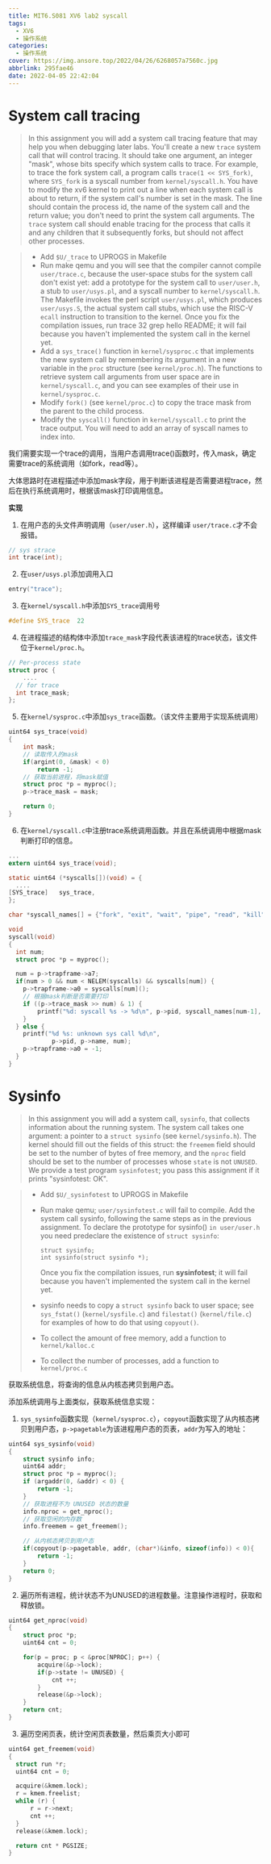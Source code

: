 ```yaml
---
title: MIT6.S081 XV6 lab2 syscall
tags:
  - XV6
  - 操作系统
categories:
  - 操作系统
cover: https://img.ansore.top/2022/04/26/6268057a7560c.jpg
abbrlink: 295fae46
date: 2022-04-05 22:42:04
---
```


# System call tracing

> In this assignment you will add a system call tracing feature that may help you when debugging later labs. You'll create a new `trace` system call that will control tracing. It should take one argument, an integer "mask", whose bits specify which system calls to trace. For example, to trace the fork system call, a program calls `trace(1 << SYS_fork)`, where `SYS_fork` is a syscall number from `kernel/syscall.h`. You have to modify the xv6 kernel to print out a line when each system call is about to return, if the system call's number is set in the mask. The line should contain the process id, the name of the system call and the return value; you don't need to print the system call arguments. The `trace` system call should enable tracing for the process that calls it and any children that it subsequently forks, but should not affect other processes.

> - Add `$U/_trace` to UPROGS in Makefile
> - Run make qemu and you will see that the compiler cannot compile `user/trace.c`, because the user-space stubs for the system call don't exist yet: add a prototype for the system call to `user/user.h`, a stub to `user/usys.pl`, and a syscall number to `kernel/syscall.h`. The Makefile invokes the perl script `user/usys.pl`, which produces `user/usys.S`, the actual system call stubs, which use the RISC-V `ecall` instruction to transition to the kernel. Once you fix the compilation issues, run trace 32 grep hello README; it will fail because you haven't implemented the system call in the kernel yet.
> - Add a `sys_trace()` function in `kernel/sysproc.c` that implements the new system call by remembering its argument in a new variable in the `proc` structure (see `kernel/proc.h`). The functions to retrieve system call arguments from user space are in `kernel/syscall.c`, and you can see examples of their use in `kernel/sysproc.c`.
> - Modify `fork()` (see `kernel/proc.c`) to copy the trace mask from the parent to the child process.
> - Modify the `syscall()` function in `kernel/syscall.c` to print the trace output. You will need to add an array of syscall names to index into.

我们需要实现一个trace的调用，当用户态调用trace()函数时，传入mask，确定需要trace的系统调用（如fork，read等）。

大体思路时在进程描述中添加mask字段，用于判断该进程是否需要进程trace，然后在执行系统调用时，根据该mask打印调用信息。

**实现**

1. 在用户态的头文件声明调用（`user/user.h`），这样编译 `user/trace.c`才不会报错。

```c
// sys strace
int trace(int);
```

2. 在`user/usys.pl`添加调用入口

```c
entry("trace");
```

3. 在`kernel/syscall.h`中添加`SYS_trace`调用号

```c
#define SYS_trace  22
```

4. 在进程描述的结构体中添加`trace_mask`字段代表该进程的trace状态，该文件位于`kernel/proc.h`。

```c
// Per-process state
struct proc {
    ....
  // for trace
  int trace_mask;
};
```

5. 在`kernel/sysproc.c`中添加`sys_trace`函数。（该文件主要用于实现系统调用）

```c
uint64 sys_trace(void)
{
    int mask;
    // 读取传入的mask
    if(argint(0, &mask) < 0)
        return -1;
    // 获取当前进程，将mask赋值
    struct proc *p = myproc();
    p->trace_mask = mask;

    return 0;
}
```

6. 在`kernel/syscall.c`中注册trace系统调用函数。并且在系统调用中根据mask判断打印的信息。

```c
...
extern uint64 sys_trace(void);

static uint64 (*syscalls[])(void) = {
  ....
[SYS_trace]   sys_trace,
};

char *syscall_names[] = {"fork", "exit", "wait", "pipe", "read", "kill", "exec", "fstat", "chdir", "dup", "getpid", "sbrk", "sleep", "uptime", "open", "write", "mknod", "unlink", "link", "mkdir", "close", "trace"};

void
syscall(void)
{
  int num;
  struct proc *p = myproc();

  num = p->trapframe->a7;
  if(num > 0 && num < NELEM(syscalls) && syscalls[num]) {
    p->trapframe->a0 = syscalls[num]();
    // 根据mask判断是否需要打印
    if ((p->trace_mask >> num) & 1) {
        printf("%d: syscall %s -> %d\n", p->pid, syscall_names[num-1], p->trapframe->a0);
    }
  } else {
    printf("%d %s: unknown sys call %d\n",
            p->pid, p->name, num);
    p->trapframe->a0 = -1;
  }
}
```



# Sysinfo

> In this assignment you will add a system call, `sysinfo`, that collects information about the running system. The system call takes one argument: a pointer to a `struct sysinfo` (see `kernel/sysinfo.h`). The kernel should fill out the fields of this struct: the `freemem` field should be set to the number of bytes of free memory, and the `nproc` field should be set to the number of processes whose `state` is not `UNUSED`. We provide a test program `sysinfotest`; you pass this assignment if it prints "sysinfotest: OK".

> - Add `$U/_sysinfotest` to UPROGS in Makefile
>
> - Run make qemu; `user/sysinfotest.c` will fail to compile. Add the system call sysinfo, following the same steps as in the previous assignment. To declare the prototype for sysinfo() `in user/user.h` you need predeclare the existence of `struct sysinfo`:
>
>   ```
>   struct sysinfo; 
>   int sysinfo(struct sysinfo *);
>   ```
>
>   Once you fix the compilation issues, run **sysinfotest**; it will fail because you haven't implemented the system call in the kernel yet.
>
> - sysinfo needs to copy a `struct sysinfo` back to user space; see `sys_fstat()` (`kernel/sysfile.c`) and `filestat()` (`kernel/file.c`) for examples of how to do that using `copyout()`.
>
> - To collect the amount of free memory, add a function to `kernel/kalloc.c`
>
> - To collect the number of processes, add a function to `kernel/proc.c`

获取系统信息，将查询的信息从内核态拷贝到用户态。

添加系统调用与上面类似，获取系统信息实现：

1. `sys_sysinfo`函数实现（`kernel/sysproc.c`），`copyout`函数实现了从内核态拷贝到用户态，`p->pagetable`为该进程用户态的页表，`addr`为写入的地址：

```c
uint64 sys_sysinfo(void)
{
    struct sysinfo info;
    uint64 addr;
    struct proc *p = myproc();
    if (argaddr(0, &addr) < 0) {
        return -1;
    }
    // 获取进程不为 UNUSED 状态的数量
    info.nproc = get_nproc();
    // 获取空闲的内存数
    info.freemem = get_freemem();

    // 从内核态拷贝到用户态
    if(copyout(p->pagetable, addr, (char*)&info, sizeof(info)) < 0){
        return -1;
    }
    return 0;
}
```

2. 遍历所有进程，统计状态不为UNUSED的进程数量。注意操作进程时，获取和释放锁。

```c
uint64 get_nproc(void)
{
    struct proc *p;
    uint64 cnt = 0;

    for(p = proc; p < &proc[NPROC]; p++) {
        acquire(&p->lock);
        if(p->state != UNUSED) {
            cnt ++;
        }
        release(&p->lock);
    }
    return cnt;
}
```

3. 遍历空闲页表，统计空闲页表数量，然后乘页大小即可

```c
uint64 get_freemem(void)
{
  struct run *r;
  uint64 cnt = 0;

  acquire(&kmem.lock);
  r = kmem.freelist;
  while (r) {
      r = r->next;
      cnt ++;
  }
  release(&kmem.lock);

  return cnt * PGSIZE;
}
```

